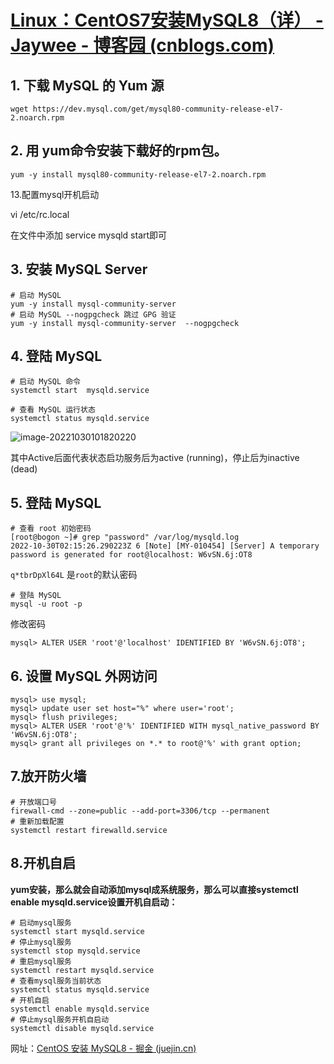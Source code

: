 

# [Linux：CentOS7安装MySQL8（详） - Jaywee - 博客园 (cnblogs.com)](https://www.cnblogs.com/secretmrj/p/15600144.html#page_end_html)



## 1. 下载 MySQL 的 Yum 源

```shell
wget https://dev.mysql.com/get/mysql80-community-release-el7-2.noarch.rpm
```





## 2. 用 yum命令安装下载好的rpm包。



```shell
yum -y install mysql80-community-release-el7-2.noarch.rpm
```



13.配置mysql开机启动

vi /etc/rc.local

在文件中添加 service mysqld start即可



## 3. 安装 MySQL Server



```shell
# 启动 MySQL
yum -y install mysql-community-server
# 启动 MySQL --nogpgcheck 跳过 GPG 验证 
yum -y install mysql-community-server  --nogpgcheck
```





## 4. 登陆 MySQL

```shell
# 启动 MySQL 命令
systemctl start  mysqld.service
```

```shell
# 查看 MySQL 运行状态
systemctl status mysqld.service
```

![image-20221030101820220](C:/Users/22489/OneDrive/%E7%94%B0%E5%A5%87%E6%9D%AD/%E5%AD%A6%E4%B9%A0%E7%AC%94%E8%AE%B0/TyporaImg/image-20221030101820220.png)

其中Active后面代表状态启功服务后为active (running)，停止后为inactive (dead)

## 5. 登陆 MySQL



```shell
# 查看 root 初始密码 
[root@bogon ~]# grep "password" /var/log/mysqld.log
2022-10-30T02:15:26.290223Z 6 [Note] [MY-010454] [Server] A temporary password is generated for root@localhost: W6vSN.6j:OT8
```

`q*tbrDpXl64L` 是`root`的默认密码

```shell
# 登陆 MySQL
mysql -u root -p
```

修改密码

```mysql
mysql> ALTER USER 'root'@'localhost' IDENTIFIED BY 'W6vSN.6j:OT8';
```





## 6. 设置 MySQL 外网访问



```mysql
mysql> use mysql;
mysql> update user set host="%" where user='root';
mysql> flush privileges;
mysql> ALTER USER 'root'@'%' IDENTIFIED WITH mysql_native_password BY 'W6vSN.6j:OT8';
mysql> grant all privileges on *.* to root@'%' with grant option;
```



## 7.放开防火墙

```shell
# 开放端口号
firewall-cmd --zone=public --add-port=3306/tcp --permanent
# 重新加载配置
systemctl restart firewalld.service
```



## 8.开机自启

**yum安装，那么就会自动添加mysql成系统服务，那么可以直接systemctl enable mysqld.service设置开机自启动：**

```shell
# 启动mysql服务
systemctl start mysqld.service
# 停止mysql服务
systemctl stop mysqld.service
# 重启mysql服务
systemctl restart mysqld.service
# 查看mysql服务当前状态
systemctl status mysqld.service
# 开机自启
systemctl enable mysqld.service
# 停止mysql服务开机自启动
systemctl disable mysqld.service
```





网址：[CentOS 安装 MySQL8 - 掘金 (juejin.cn)](https://juejin.cn/post/7056265988673568781)


